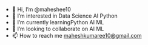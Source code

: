 - 👋 Hi, I’m @maheshee10
- 👀 I’m interested in Data Science AI Python 
- 🌱 I’m currently learningPython AI ML
- 💞️ I’m looking to collaborate on AI ML
- 📫 How to reach me maheshkumaree10@gmail.com

<!---
maheshee10/maheshee10 is a ✨ special ✨ repository because its `README.md` (this file) appears on your GitHub profile.
You can click the Preview link to take a look at your changes.
--->

